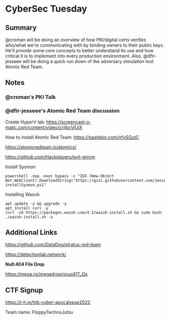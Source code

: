 # CyberSec Tuesday

## Summary

@croman will be doing an overview of how PKI/digital certs verifies who/what we're communicating with by binding owners to their public keys. He'll provide some core concepts to better understand its use and how critical it is to implement into every production environment. Also, @dfir-jesseee will be doing a quick run down of the adversary simulation tool Atomic Red Team.

## Notes


### @croman's PKI Talk

### @dfir-jesseee's Atomic Red Team discussion

Create HyperV lab: https://screencast-o-matic.com/content/video/crjIbyVjUiX

How to install Atomic Red Team: https://pastebin.com/nfvSQutC

https://atomicredteam.io/atomics/

https://github.com/Hackplayers/evil-winrm

Install Sysmon

```
powershell -nop -exec bypass -c "IEX (New-Object Net.WebClient).DownloadString('https://gist.githubusercontent.com/jessefmoore/d0a6325b4133b05a9a18096fdc8a8c78/raw/fd489ab49506409faf8c75bd3dc975a0b5b20f91/installSysmon.ps1'); installSysmon.ps1"
```


Installing Wazuh

```
apt update -y && upgrade -y
apt install curl -y
curl -sO https://packages.wazuh.com/4.3/wazuh-install.sh && sudo bash ./wazuh-install.sh -a
```

## Additional Links

https://github.com/DataDog/stratus-red-team

https://detectionlab.network/

**Null:404 File Drop**

https://mega.nz/megadrop/yiuui41T_Qs

## CTF Signup 

https://j-h.io/htb-cyber-apocalypse2022

Team name: FloppyTechnoJutsu